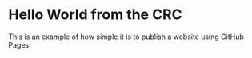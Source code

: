 # Hello World from the CRC
This is an example of how simple it is to publish a website using GitHub Pages
